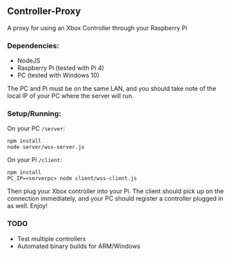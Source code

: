 
## Controller-Proxy

A proxy for using an Xbox Controller through your Raspberry Pi

### Dependencies:

* NodeJS
* Raspberry Pi (tested with Pi 4)
* PC (tested with Windows 10)

The PC and Pi must be on the same LAN, and you should take note of the local IP of your PC where the server will run.

### Setup/Running:

On your PC `/server`:

    npm install
    node server/wss-server.js

On your Pi `/client`:

    npm install
    PC_IP=<serverpc> node client/wss-client.js

Then plug your Xbox controller into your Pi. The client should pick up on the connection immediately, and your PC should register a controller plugged in as well. Enjoy!

### TODO

* Test multiple controllers
* Automated binary builds for ARM/Windows
